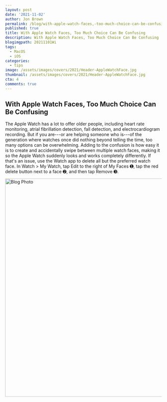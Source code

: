 ```yaml
---
layout: post
date: '2021-11-02'
author: Jon Brown
permalink: /blog/with-apple-watch-faces,-too-much-choice-can-be-confusing/
published: true
title: With Apple Watch Faces, Too Much Choice Can Be Confusing
description: With Apple Watch Faces, Too Much Choice Can Be Confusing
blogimgpath: 20211101Wi
tags:
  - MacOS
  - iOS
categories:
  - tips
image: /assets/images/covers/2021/Header-AppleWatchFace.jpg
thumbnail: /assets/images/covers/2021/Header-AppleWatchFace.jpg
cta: 4
comments: true
---
```

## With Apple Watch Faces, Too Much Choice Can Be Confusing

The Apple Watch has a lot to offer older people, including heart rate
monitoring, atrial fibrillation detection, fall detection, and
electrocardiogram recording. But if you are---or are helping someone who
is---of the generation where watches once did nothing beyond telling the
time, too many options can be overwhelming. Adding to the confusion is
how easy it is to create and accidentally swipe between multiple watch
faces, making it so the Apple Watch suddenly looks and works completely
differently. If that's an issue, use the Watch app to delete all but the
preferred watch face. In Watch > My Watch, tap Edit to the right of My
Faces ➊, tap the red delete button next to a face ➋, and then tap Remove
➌.

<img alt="Blog Photo" src="{{ site.site_cdn }}/assets/images/blog/2021/20211101Wi/image2.jpg" class="img-fluid rounded m-2" width="700" />
